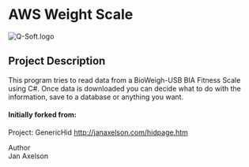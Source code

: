 
# AWS Weight Scale 
![Q-Soft.logo](http://qsoftsv.com/images/qsoft-150.png)

## Project Description
This program tries to read data from a BioWeigh-USB BIA Fitness Scale using C#. Once data is downloaded you can decide what to do with the information, save to a database or anything you want.

#### Initially forked from:
Project: GenericHid 
http://janaxelson.com/hidpage.htm

Author             
Jan Axelson        


